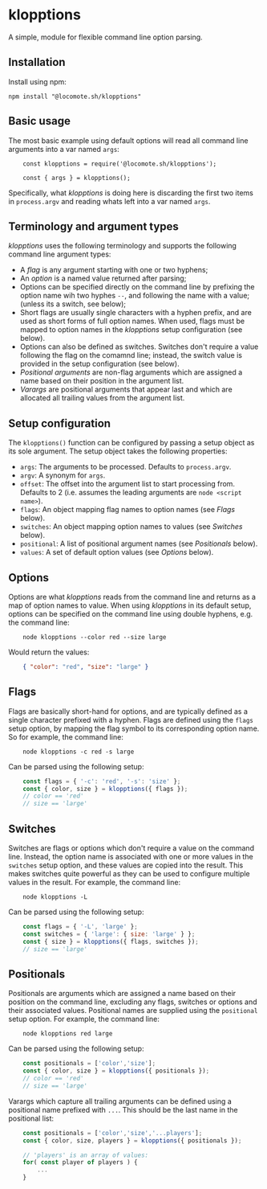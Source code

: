 # klopptions
A simple, module for flexible command line option parsing.

## Installation

Install using npm:

```
npm install "@locomote.sh/klopptions"
```

## Basic usage

The most basic example using default options will read all command line arguments into a var named `args`:

```
    const klopptions = require('@locomote.sh/klopptions');

    const { args } = klopptions();
```

Specifically, what _klopptions_ is doing here is discarding the first two items in `process.argv` and reading whats left into a var named `args`.

## Terminology and argument types

_klopptions_ uses the following terminology and supports the following command line argument types:

* A _flag_ is any argument starting with one or two hyphens;
* An _option_ is a named value returned after parsing;
* Options can be specified directly on the command line by prefixing the option name wih two hyphes `--`, and following the name with a value; (unless its a switch, see below);
* Short flags are usually single characters with a hyphen prefix, and are used as short forms of full option names. When used, flags must be mapped to option names in the _klopptions_ setup configuration (see below).
* Options can also be defined as switches. Switches don't require a value following the flag on the comamnd line; instead, the switch value is provided in the setup configuration (see below).
* _Positional arguments_ are non-flag arguments which are assigned a name based on their position in the argument list.
* _Varargs_ are positional arguments that appear last and which are allocated all trailing values from the argument list.

## Setup configuration

The `klopptions()` function can be configured by passing a setup object as its sole argument.
The setup object takes the following properties:

* `args`: The arguments to be processed. Defaults to `process.argv`.
* `argv`: A synonym for `args`.
* `offset`: The offset into the argument list to start processing from. Defaults to 2 (i.e. assumes the leading arguments are `node <script name>`).
* `flags`: An object mapping flag names to option names (see _Flags_ below).
* `switches`: An object mapping option names to values (see _Switches_ below).
* `positional`: A list of positional argument names (see _Positionals_ below).
* `values`: A set of default option values (see _Options_ below).

## Options

Options are what _klopptions_ reads from the command line and returns as a map of option names to value.
When using _klopptions_ in its default setup, options can be specified on the command line using double hyphens, e.g. the command line:

```
    node klopptions --color red --size large
```

Would return the values:
```json
    { "color": "red", "size": "large" }
```

## Flags

Flags are basically short-hand for options, and are typically defined as a single character prefixed with a hyphen.
Flags are defined using the `flags` setup option, by mapping the flag symbol to its corresponding option name.
So for example, the command line:

```
    node klopptions -c red -s large
```

Can be parsed using the following setup:

```js
    const flags = { '-c': 'red', '-s': 'size' };
    const { color, size } = klopptions({ flags });
    // color == 'red'
    // size == 'large'
```

## Switches

Switches are flags or options which don't require a value on the command line.
Instead, the option name is associated with one or more values in the `switches` setup option, and these values are copied into the result.
This makes switches quite powerful as they can be used to configure multiple values in the result.
For example, the command line:

```
    node klopptions -L
```

Can be parsed using the following setup:

```js
    const flags = { '-L', 'large' };
    const switches = { 'large': { size: 'large' } };
    const { size } = klopptions({ flags, switches });
    // size == 'large'
```

## Positionals

Positionals are arguments which are assigned a name based on their position on the command line, excluding any flags, switches or options and their associated values.
Positional names are supplied using the `positional` setup option.
For example, the command line:

```
    node klopptions red large
```

Can be parsed using the following setup:

```js
    const positionals = ['color','size'];
    const { color, size } = klopptions({ positionals });
    // color == 'red'
    // size == 'large'
```

Varargs which capture all trailing arguments can be defined using a positional name prefixed with `...`.
This should be the last name in the positional list:

```js
    const positionals = ['color','size','...players'];
    const { color, size, players } = klopptions({ positionals });

    // 'players' is an array of values:
    for( const player of players ) {
        ...
    }
```

